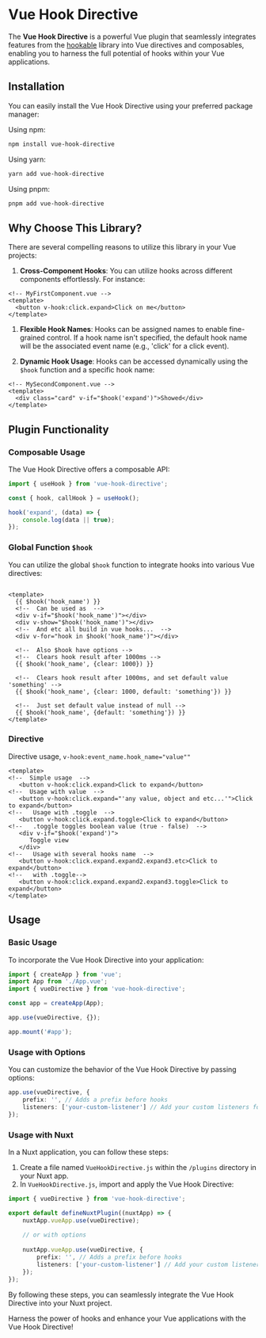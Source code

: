 # Vue Hook Directive
The **Vue Hook Directive** is a powerful Vue plugin 
that seamlessly integrates features from the [hookable](https://www.npmjs.com/package/hookable) library into Vue directives and composables, enabling you to harness the full potential of hooks within your Vue applications.

## Installation
You can easily install the Vue Hook Directive using your preferred package manager:

Using npm:
```bash
npm install vue-hook-directive
```
Using yarn:
```bash
yarn add vue-hook-directive
```
Using pnpm:
```bash
pnpm add vue-hook-directive
```

## Why Choose This Library?
There are several compelling reasons to utilize this library in your Vue projects:

1. **Cross-Component Hooks**: You can utilize hooks across different components effortlessly. For instance:

```vue
<!-- MyFirstComponent.vue -->
<template>
  <button v-hook:click.expand>Click on me</button>
</template>
```

1. **Flexible Hook Names**: Hooks can be assigned names to enable fine-grained control. 
   If a hook name isn't specified, the default hook name will be the associated event name (e.g., 'click' for a click event).

2. **Dynamic Hook Usage**: Hooks can be accessed dynamically using the `$hook` function and a specific hook name:

```vue
<!-- MySecondComponent.vue -->
<template>
  <div class="card" v-if="$hook('expand')">Showed</div>
</template>
```


## Plugin Functionality

### Composable Usage

The Vue Hook Directive offers a composable API:

```ts
import { useHook } from 'vue-hook-directive';

const { hook, callHook } = useHook();

hook('expand', (data) => {
    console.log(data || true);
});
```

### Global Function `$hook`
You can utilize the global `$hook` function to integrate hooks into various Vue directives:

```vue

<template>
  {{ $hook('hook_name') }}
  <!--  Can be used as  -->
  <div v-if="$hook('hook_name')"></div>
  <div v-show="$hook('hook_name')"></div>
  <!--  And etc all build in vue hooks...  -->
  <div v-for="hook in $hook('hook_name')"></div>

  <!--  Also $hook have options -->
  <!--  Clears hook result after 1000ms -->
  {{ $hook('hook_name', {clear: 1000}) }}

  <!--  Clears hook result after 1000ms, and set default value 'something' -->
  {{ $hook('hook_name', {clear: 1000, default: 'something'}) }}

  <!--  Just set default value instead of null -->
  {{ $hook('hook_name', {default: 'something'}) }}
</template>
```
### Directive
Directive usage, `v-hook:event_name.hook_name="value""`

```vue
<template>
<!--  Simple usage  -->
   <button v-hook:click.expand>Click to expand</button>
<!--  Usage with value  -->
   <button v-hook:click.expand="'any value, object and etc...'">Click to expand</button>
<!--   Usage with .toggle  -->
   <button v-hook:click.expand.toggle>Click to expand</button>
<!--   .toggle toggles boolean value (true - false)  -->
   <div v-if="$hook('expand')">
      Toggle view
   </div>
<!--   Usage with several hooks name  -->
   <button v-hook:click.expand.expand2.expand3.etc>Click to expand</button>
<!--   with .toggle-->
   <button v-hook:click.expand.expand2.expand3.toggle>Click to expand</button>
</template>
```

## Usage

### Basic Usage
To incorporate the Vue Hook Directive into your application:

```ts
import { createApp } from 'vue';
import App from './App.vue';
import { vueDirective } from 'vue-hook-directive';

const app = createApp(App);

app.use(vueDirective, {});

app.mount('#app');
```

### Usage with Options
You can customize the behavior of the Vue Hook Directive by passing options:
```ts
app.use(vueDirective, {
    prefix: '', // Adds a prefix before hooks
    listeners: ['your-custom-listener'] // Add your custom listeners for v-hook directive
});
```

### Usage with Nuxt
In a Nuxt application, you can follow these steps:
1. Create a file named `VueHookDirective.js` within the `/plugins` directory in your Nuxt app.
2. In `VueHookDirective.js`, import and apply the Vue Hook Directive:


```ts
import { vueDirective } from 'vue-hook-directive';

export default defineNuxtPlugin((nuxtApp) => {
    nuxtApp.vueApp.use(vueDirective);
    
    // or with options
    
    nuxtApp.vueApp.use(vueDirective, {
        prefix: '', // Adds a prefix before hooks
        listeners: ['your-custom-listener'] // Add your custom listeners for v-hook directive
    });
});
```

By following these steps, you can seamlessly integrate the Vue Hook Directive into your Nuxt project.

Harness the power of hooks and enhance your Vue applications with the Vue Hook Directive!